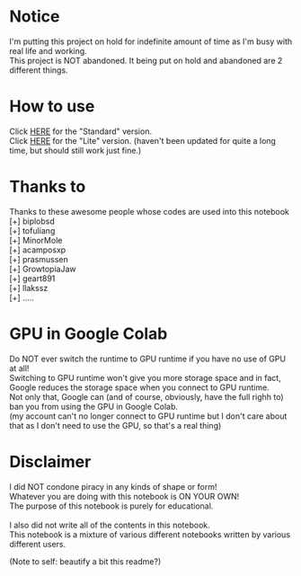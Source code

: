 # Notice
I'm putting this project on hold for indefinite amount of time as I'm busy with real life and working.  
This project is NOT abandoned. It being put on hold and abandoned are 2 different things.

# How to use
Click <a href="https://colab.research.google.com/github/shirooo39/MiXLab/blob/master/MiXLab.ipynb" target="_blank">HERE</a> for the "Standard" version.</br>
Click <a href="https://colab.research.google.com/github/shirooo39/MiXLab/blob/master/MiXLabLite.ipynb" target="_blank">HERE</a> for the "Lite" version. (haven't been updated for quite a long time, but should still work just fine.)

# Thanks to
Thanks to these awesome people whose codes are used into this notebook<br>
[+] biplobsd<br>
[+] tofuliang<br>
[+] MinorMole<br>
[+] acamposxp<br>
[+] prasmussen<br>
[+] GrowtopiaJaw<br>
[+] geart891<br>
[+] llakssz<br>
[+] .....

# GPU in Google Colab
Do NOT ever switch the runtime to GPU runtime if you have no use of GPU at all!<br>
Switching to GPU runtime won't give you more storage space and in fact, Google reduces the storage space when you connect to GPU runtime.<br>
Not only that, Google can (and of course, obviously, have the full righh to) ban you from using the GPU in Google Colab.<br>
(my account can't no longer connect to GPU runtime but I don't care about that as I don't need to use the GPU, so that's a real thing)

# Disclaimer
I did NOT condone piracy in any kinds of shape or form!<br>
Whatever you are doing with this notebook is ON YOUR OWN!<br>
The purpose of this notebook is purely for educational.
<br><br>
I also did not write all of the contents in this notebook.<br>
This notebook is a mixture of various different notebooks written by various different users.

(Note to self: beautify a bit this readme?)
